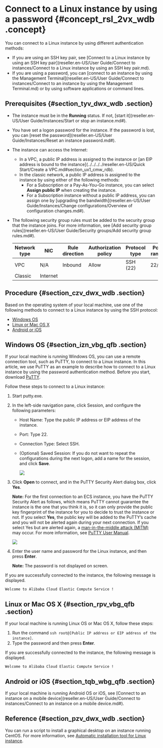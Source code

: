 # Connect to a Linux instance by using a password {#concept_rsl_2vx_wdb .concept}

You can connect to a Linux instance by using different authentication methods:

-   If you are using an SSH key pair, see [Connect to a Linux instance by using an SSH key pair](reseller.en-US/User Guide/Connect to instances/Connect to a Linux instance by using an SSH key pair.md).
-   If you are using a password, you can [connect to an instance by using the Management Terminal](reseller.en-US/User Guide/Connect to instances/Connect to an instance by using the Management Terminal.md) or by using software applications or command lines.

## Prerequisites {#section_tyv_dwx_wdb .section}

-   The instance must be in the **Running** status. If not, [start it](reseller.en-US/User Guide/Instances/Start or stop an instance.md#).
-   You have set a logon password for the instance. If the password is lost, you can [reset the password](reseller.en-US/User Guide/Instances/Reset an instance password.md#).
-   The instance can access the Internet:
    -   In a VPC, a public IP address is assigned to the instance or [an EIP address is bound to the instance](../../../../reseller.en-US/Quick Start/Create a VPC.md#section_ux1_cmw_rdb).
    -   In the classic network, a public IP address is assigned to the instance by using either of the following methods:
        -   For a Subscription or a Pay-As-You-Go instance, you can select **Assign public IP** when creating the instance.
        -   For a Subscription instance without a public IP address, you can assign one by [upgrading the bandwidth](reseller.en-US/User Guide/Instances/Change configurations/Overview of configuration changes.md#).
-   The following security group rules must be added to the security group that the instance joins. For more information, see [Add security group rules](reseller.en-US/User Guide/Security groups/Add security group rules.md#).

    |Network type|NIC|Rule direction|Authorization policy|Protocol type|Port range|Authorization type|Authorization object |Priority|
    |------------|---|--------------|--------------------|-------------|----------|------------------|---------------------|--------|
    |VPC|N/A|Inbound|Allow|SSH \(22\)|22/22|Address Field Access|0.0.0.0/0|1|
    |Classic|Internet|


## Procedure {#section_czv_dwx_wdb .section}

Based on the operating system of your local machine, use one of the following methods to connect to a Linux instance by using the SSH protocol:

-   [Windows OS](#)
-   [Linux or Mac OS X](#)
-   [Android or iOS](#)

## Windows OS {#section_izn_vbg_qfb .section}

If your local machine is running Windows OS, you can use a remote connection tool, such as PuTTY, to connect to a Linux instance. In this article, we use PuTTY as an example to describe how to connect to a Linux instance by using the password authentication method. Before you start, download [PuTTY](http://www.chiark.greenend.org.uk/~sgtatham/putty/).

Follow these steps to connect to a Linux instance:

1.  Start putty.exe.
2.  In the left-side navigation pane, click Session, and configure the following parameters:
    -   Host Name: Type the public IP address or EIP address of the instance.
    -   Port: Type 22.
    -   Connection Type: Select SSH.
    -   \(Optional\) Saved Session: If you do not want to repeat the configurations during the next logon, add a name for the session, and click **Save**.

        ![](images/5249_en-US.gif)

3.  Click **Open** to connect, and in the PuTTY Security Alert dialog box, click **Yes**.

    **Note:** For the first connection to an ECS instance, you have the PuTTY Security Alert as follows, which means PuTTY cannot guarantee the instance is the one that you think it is, so it can only provide the public key fingerprint of the instance for you to decide to trust the instance or not. If you select **Yes**, the public key will be added to the PuTTY’s cache and you will not be alerted again during your next connection. If you select Yes but are alerted again, a [man-in-the-middle attack \(MITM\)](https://en.wikipedia.org/wiki/Man-in-the-middle_attack) may occur. For more information, see [PuTTY User Manual](https://the.earth.li/~sgtatham/putty/0.70/htmldoc/Chapter2.html#gs-hostkey).

    ![](http://static-aliyun-doc.oss-cn-hangzhou.aliyuncs.com/assets/img/9621/15408934445251_en-US.png)

4.  Enter the user name and password for the Linux instance, and then press **Enter**.

    **Note:** The password is not displayed on screen.


If you are successfully connected to the instance, the following message is displayed.

```
Welcome to Alibaba Cloud Elastic Compute Service !
```

## Linux or Mac OS X {#section_rpv_vbg_qfb .section}

If your local machine is running Linux OS or Mac OS X, follow these steps:

1.  Run the command `ssh root@[Public IP address or EIP address of the instance]`.
2.  Type the password and then press **Enter**.

If you are successfully connected to the instance, the following message is displayed.

```
Welcome to Alibaba Cloud Elastic Compute Service !
```

## Android or iOS {#section_tqb_wbg_qfb .section}

If your local machine is running Android OS or iOS, see [Connect to an instance on a mobile device](reseller.en-US/User Guide/Connect to instances/Connect to an instance on a mobile device.md#).

## Reference {#section_pzv_dwx_wdb .section}

You can run a script to install a graphical desktop on an instance running CentOS. For more information, see [Automatic installation tool for Linux instance](https://partners-intl.aliyun.com/help/faq-detail/41181.htm).

